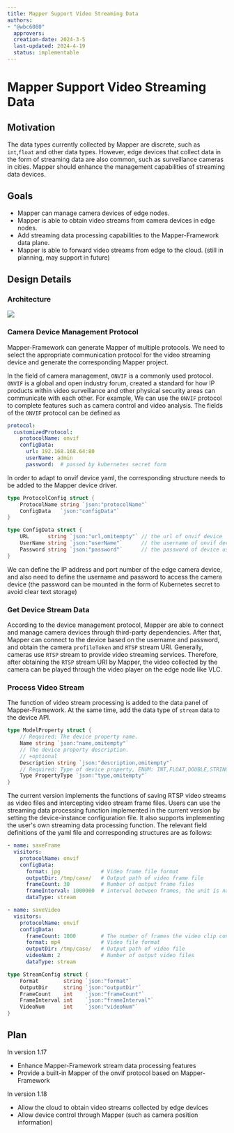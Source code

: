 ```yaml
---
title: Mapper Support Video Streaming Data
authors:
- "@wbc6080"
  approvers:
  creation-date: 2024-3-5
  last-updated: 2024-4-19
  status: implementable
---
```


# Mapper Support Video Streaming Data

## Motivation

The data types currently collected by Mapper are discrete, such as `int`,`float` and other data types. 
However, edge devices that collect data in the form of streaming data are also common, such as surveillance cameras in cities. 
Mapper should enhance the management capabilities of streaming data devices.

## Goals

- Mapper can manage camera devices of edge nodes.
- Mapper is able to obtain video streams from camera devices in edge nodes.
- Add streaming data processing capabilities to the Mapper-Framework data plane.
- Mapper is able to forward video streams from edge to the cloud. (still in planning, may support in future)

## Design Details

### Architecture

<img src="../../images/mapper/streamData.png">

### Camera Device Management Protocol

Mapper-Framework can generate Mapper of multiple protocols. We need to select the appropriate communication protocol for the video 
streaming device and generate the corresponding Mapper project.

In the field of camera management, `ONVIF` is a commonly used protocol. `ONVIF` is a global and open industry forum, created a standard 
for how IP products within video surveillance and other physical security areas can communicate with each other. For example,
We can use the `ONVIF` protocol to complete features such as camera control and video analysis. The fields of the `ONVIF` protocol can be defined as

```yaml
protocol:
  customizedProtocol:
    protocolName: onvif
    configData:
      url: 192.168.168.64:80
      userName: admin
      password:  # passed by kubernetes secret form
```

In order to adapt to onvif device yaml, the corresponding structure needs to be added to the Mapper device driver.

```go
type ProtocolConfig struct {
    ProtocolName string `json:"protocolName"`
    ConfigData   `json:"configData"`
}

type ConfigData struct {
    URL      string `json:"url,omitempty"` // the url of onvif device
    UserName string `json:"userName"`      // the username of onvif device
    Password string `json:"password"`      // the password of device user
}
```

We can define the IP address and port number of the edge camera device, and also need to define the username and password to access the camera device 
(the password can be mounted in the form of Kubernetes secret to avoid clear text storage)

### Get Device Stream Data

According to the device management protocol, Mapper are able to connect and manage camera devices through third-party dependencies.
After that, Mapper can connect to the device based on the username and password, and obtain the camera `profileToken` and `RTSP` stream URI.
Generally, cameras use `RTSP` stream to provide video streaming services. Therefore, after obtaining the `RTSP` stream URI by Mapper, 
the video collected by the camera can be played through the video player on the edge node like VLC. 

### Process Video Stream

The function of video stream processing is added to the data panel of Mapper-Framework. At the same time, add the data type of `stream` data to the device API.

```go
type ModelProperty struct {
    // Required: The device property name.
    Name string `json:"name,omitempty"`
    // The device property description.
    // +optional
    Description string `json:"description,omitempty"`
    // Required: Type of device property, ENUM: INT,FLOAT,DOUBLE,STRING,BOOLEAN,BYTES,STREAM
    Type PropertyType `json:"type,omitempty"`
}
```

The current version implements the functions of saving RTSP video streams as video files and intercepting video stream frame files. Users can 
use the streaming data processing function implemented in the current version by setting the device-instance configuration file. It also 
supports implementing the user's own streaming data processing function. The relevant field definitions of the yaml file and corresponding 
structures are as follows:

```yaml
- name: saveFrame
  visitors:
    protocolName: onvif
    configData:
      format: jpg             # Video frame file format
      outputDir: /tmp/case/   # Output path of video frame file
      frameCount: 30          # Number of output frame files
      frameInterval: 1000000  # interval between frames, the unit is nanoseconds
      dataType: stream        

- name: saveVideo
  visitors:
    protocolName: onvif
    configData:
      frameCount: 1000        # The number of frames the video clip contains
      format: mp4             # Video file format
      outputDir: /tmp/case/   # Output path of video file
      videoNum: 2             # Number of output video files
      dataType: stream
```
```go
type StreamConfig struct {
    Format        string `json:"format"`
    OutputDir     string `json:"outputDir"`
    FrameCount    int    `json:"frameCount"`
    FrameInterval int    `json:"frameInterval"`
    VideoNum      int    `json:"videoNum"`
}
```

## Plan

In version 1.17
- Enhance Mapper-Framework stream data processing features
- Provide a built-in Mapper of the onvif protocol based on Mapper-Framework

In version 1.18
- Allow the cloud to obtain video streams collected by edge devices
- Allow device control through Mapper (such as camera position information)
